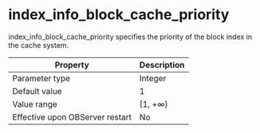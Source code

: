 index_info_block_cache_priority 
====================================================

index_info_block_cache_priority specifies the priority of the block index in the cache system. 


|          **Property**           | **Description** |
|---------------------------------|-----------------|
| Parameter type                  | Integer         |
| Default value                   | 1               |
| Value range                     | \[1, +∞)        |
| Effective upon OBServer restart | No              |



